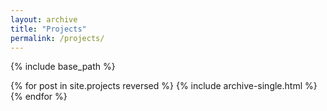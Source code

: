 ```yaml
---
layout: archive
title: "Projects"
permalink: /projects/
---
```


{% include base_path %}

{% for post in site.projects reversed %}
  {% include archive-single.html %}
{% endfor %}